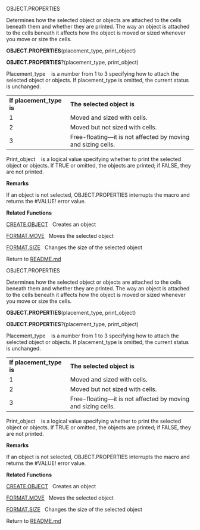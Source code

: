 OBJECT.PROPERTIES

Determines how the selected object or objects are attached to the cells
beneath them and whether they are printed. The way an object is attached
to the cells beneath it affects how the object is moved or sized
whenever you move or size the cells.

**OBJECT.PROPERTIES**(placement\_type, print\_object)

**OBJECT.PROPERTIES**?(placement\_type, print\_object)

Placement\_type    is a number from 1 to 3 specifying how to attach the
selected object or objects. If placement\_type is omitted, the current
status is unchanged.

|                           |                                                              |
| ------------------------- | ------------------------------------------------------------ |
| **If placement\_type is** | **The selected object is**                                   |
| 1                         | Moved and sized with cells.                                  |
| 2                         | Moved but not sized with cells.                              |
| 3                         | Free-floating—it is not affected by moving and sizing cells. |

Print\_object    is a logical value specifying whether to print the
selected object or objects. If TRUE or omitted, the objects are printed;
if FALSE, they are not printed.

**Remarks**

If an object is not selected, OBJECT.PROPERTIES interrupts the macro and
returns the \#VALUE\! error value.

**Related Functions**

[CREATE.OBJECT](CREATE.OBJECT.md)   Creates an object

[FORMAT.MOVE](FORMAT.MOVE.md)   Moves the selected object

[FORMAT.SIZE](FORMAT.SIZE.md)   Changes the size of the selected object



Return to [README.md](README.md)

OBJECT.PROPERTIES

Determines how the selected object or objects are attached to the cells
beneath them and whether they are printed. The way an object is attached
to the cells beneath it affects how the object is moved or sized
whenever you move or size the cells.

**OBJECT.PROPERTIES**(placement\_type, print\_object)

**OBJECT.PROPERTIES**?(placement\_type, print\_object)

Placement\_type    is a number from 1 to 3 specifying how to attach the
selected object or objects. If placement\_type is omitted, the current
status is unchanged.

|                           |                                                              |
| ------------------------- | ------------------------------------------------------------ |
| **If placement\_type is** | **The selected object is**                                   |
| 1                         | Moved and sized with cells.                                  |
| 2                         | Moved but not sized with cells.                              |
| 3                         | Free-floating—it is not affected by moving and sizing cells. |

Print\_object    is a logical value specifying whether to print the
selected object or objects. If TRUE or omitted, the objects are printed;
if FALSE, they are not printed.

**Remarks**

If an object is not selected, OBJECT.PROPERTIES interrupts the macro and
returns the \#VALUE\! error value.

**Related Functions**

[CREATE.OBJECT](CREATE.OBJECT.md)   Creates an object

[FORMAT.MOVE](FORMAT.MOVE.md)   Moves the selected object

[FORMAT.SIZE](FORMAT.SIZE.md)   Changes the size of the selected object



Return to [README.md](README.md)

